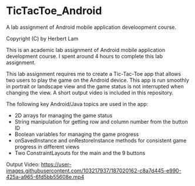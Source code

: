 # TicTacToe_Android
A lab assignment of Android mobile application develoopment course.

Copyright (C) by Herbert Lam

This is an academic lab assignment of Android mobile application development course. I spent around 4 hours to complete this lab assignment.

This lab assignment requires me to create a Tic-Tac-Toe app that allows two users to play the game on the Android device. This app is run smoothly in portrait or landscape view and the game status is not interrupted when changing the view. A short output video is included in this repository.

The following key Android/Java topics are used in the app:
- 2D arrays for managing the game status
- String manipulation for getting row and column number from the button ID
- Boolean variables for managing the game progress
- onSavedInstance and onRestoreInstance methods for consistent game progress in different views
- Two ConstraintLayouts for the main and the 9 buttons


Output Video:
https://user-images.githubusercontent.com/103217937/187020162-c8a7d445-e990-425a-a965-6fd5bb55608e.mp4
